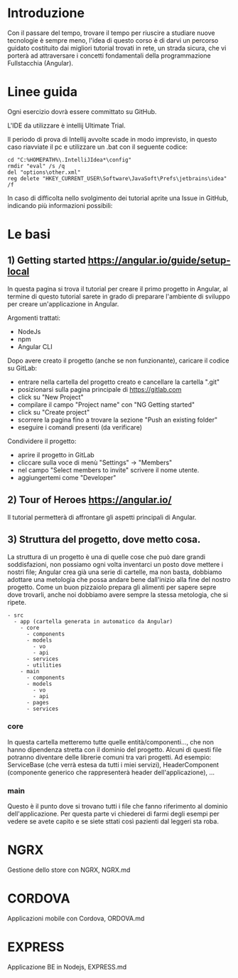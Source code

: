 # Introduzione
Con il passare del tempo, trovare il tempo per riuscire a studiare nuove tecnologie è sempre meno, l'idea di questo corso è di darvi un percorso guidato costituito dai migliori tutorial trovati in rete, un strada sicura, che vi porterà ad attraversare i concetti fondamentali della programmazione Fullstacchia (Angular).


# Linee guida
Ogni esercizio dovrà essere committato su GitHub.

L'IDE da utilizzare è intellij Ultimate Trial.

Il periodo di prova di Intellij avvolte scade in modo imprevisto, in questo caso riavviate il pc e utilizzare un .bat con il seguente codice:
    
```
cd "C:%HOMEPATH%\.IntelliJIdea*\config"
rmdir "eval" /s /q
del "options\other.xml"
reg delete "HKEY_CURRENT_USER\Software\JavaSoft\Prefs\jetbrains\idea" /f
```

In caso di difficolta nello svolgimento dei tutorial aprite una Issue in GitHub, indicando più informazioni possibili:

# Le basi  
## 1) Getting started https://angular.io/guide/setup-local
In questa pagina si trova il tutorial per creare il primo progetto in Angular, al termine di questo tutorial sarete in grado di preparare l'ambiente di sviluppo per creare un'applicazione in Angular.

Argomenti trattati:
- NodeJs
- npm
- Angular CLI

Dopo avere creato il progetto (anche se non funzionante), caricare il codice su GitLab:
- entrare nella cartella del progetto creato e cancellare la cartella ".git"
- posizionarsi sulla pagina principale di https://gitlab.com
- click su "New Project"
- compilare il campo "Project name" con "NG Getting started"
- click su "Create project"
- scorrere la pagina fino a trovare la sezione "Push an existing folder"
- eseguire i comandi presenti (da verificare)

Condividere il progetto:
- aprire il progetto in GitLab
- cliccare sulla voce di menù "Settings" -> "Members"
- nel campo "Select members to invite" scrivere il nome utente.
- aggiungertemi come "Developer"


## 2) Tour of Heroes https://angular.io/
Il tutorial permetterà di affrontare gli aspetti principali di Angular.

## 3) Struttura del progetto, dove metto cosa.
La struttura di un progetto è una di quelle cose che può dare grandi soddisfazioni, non possiamo ogni volta inventarci un posto dove mettere i nostri file; Angular crea già una serie di cartelle, ma non basta, dobbiamo adottare una metologia che possa andare bene dall'inizio alla fine del nostro progetto. Come un buon pizzaiolo prepara gli alimenti per sapere sepre dove trovarli, anche noi dobbiamo avere sempre la stessa metologia, che si ripete.
```
- src
  - app (cartella generata in automatico da Angular)
    - core
      - components
      - models
        - vo
        - api
      - services
      - utilities
    - main
      - components
      - models
        - vo
        - api
      - pages
      - services 
```
### core
In questa cartella metteremo tutte quelle entità/componenti..., che non hanno dipendenza stretta con il dominio del progetto.
Alcuni di questi file potranno diventare delle librerie comuni tra vari progetti.
Ad esempio: ServiceBase (che verrà estesa da tutti i miei servizi), HeaderComponent (componente generico che rappresenterà header dell'applicazione), ...

### main
Questo è il punto dove si trovano tutti i file che fanno riferimento al dominio dell'applicazione.
Per questa parte vi chiederei di farmi degli esempi per vedere se avete capito e se siete sttati così pazienti dal leggeri sta roba.

# NGRX
Gestione dello store con NGRX, NGRX.md

# CORDOVA
Applicazioni mobile con Cordova, ORDOVA.md
    
# EXPRESS
Applicazione BE in Nodejs, EXPRESS.md


